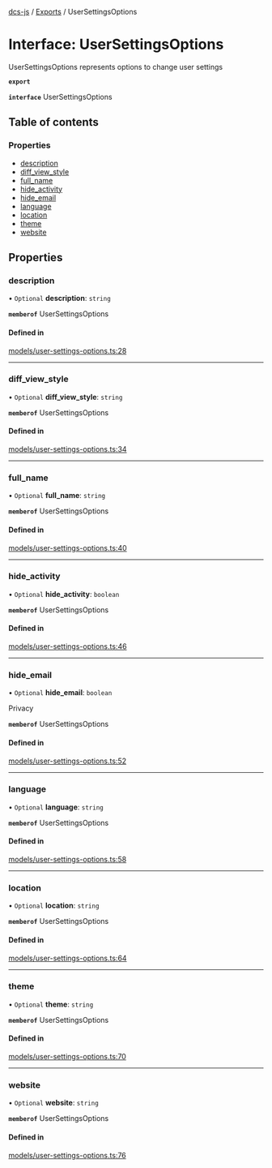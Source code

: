 [dcs-js](../README.md) / [Exports](../modules.md) / UserSettingsOptions

# Interface: UserSettingsOptions

UserSettingsOptions represents options to change user settings

**`export`**

**`interface`** UserSettingsOptions

## Table of contents

### Properties

- [description](UserSettingsOptions.md#description)
- [diff\_view\_style](UserSettingsOptions.md#diff_view_style)
- [full\_name](UserSettingsOptions.md#full_name)
- [hide\_activity](UserSettingsOptions.md#hide_activity)
- [hide\_email](UserSettingsOptions.md#hide_email)
- [language](UserSettingsOptions.md#language)
- [location](UserSettingsOptions.md#location)
- [theme](UserSettingsOptions.md#theme)
- [website](UserSettingsOptions.md#website)

## Properties

### <a id="description" name="description"></a> description

• `Optional` **description**: `string`

**`memberof`** UserSettingsOptions

#### Defined in

[models/user-settings-options.ts:28](https://github.com/unfoldingWord/dcs-js/blob/09d5a5e/models/user-settings-options.ts#L28)

___

### <a id="diff_view_style" name="diff_view_style"></a> diff\_view\_style

• `Optional` **diff\_view\_style**: `string`

**`memberof`** UserSettingsOptions

#### Defined in

[models/user-settings-options.ts:34](https://github.com/unfoldingWord/dcs-js/blob/09d5a5e/models/user-settings-options.ts#L34)

___

### <a id="full_name" name="full_name"></a> full\_name

• `Optional` **full\_name**: `string`

**`memberof`** UserSettingsOptions

#### Defined in

[models/user-settings-options.ts:40](https://github.com/unfoldingWord/dcs-js/blob/09d5a5e/models/user-settings-options.ts#L40)

___

### <a id="hide_activity" name="hide_activity"></a> hide\_activity

• `Optional` **hide\_activity**: `boolean`

**`memberof`** UserSettingsOptions

#### Defined in

[models/user-settings-options.ts:46](https://github.com/unfoldingWord/dcs-js/blob/09d5a5e/models/user-settings-options.ts#L46)

___

### <a id="hide_email" name="hide_email"></a> hide\_email

• `Optional` **hide\_email**: `boolean`

Privacy

**`memberof`** UserSettingsOptions

#### Defined in

[models/user-settings-options.ts:52](https://github.com/unfoldingWord/dcs-js/blob/09d5a5e/models/user-settings-options.ts#L52)

___

### <a id="language" name="language"></a> language

• `Optional` **language**: `string`

**`memberof`** UserSettingsOptions

#### Defined in

[models/user-settings-options.ts:58](https://github.com/unfoldingWord/dcs-js/blob/09d5a5e/models/user-settings-options.ts#L58)

___

### <a id="location" name="location"></a> location

• `Optional` **location**: `string`

**`memberof`** UserSettingsOptions

#### Defined in

[models/user-settings-options.ts:64](https://github.com/unfoldingWord/dcs-js/blob/09d5a5e/models/user-settings-options.ts#L64)

___

### <a id="theme" name="theme"></a> theme

• `Optional` **theme**: `string`

**`memberof`** UserSettingsOptions

#### Defined in

[models/user-settings-options.ts:70](https://github.com/unfoldingWord/dcs-js/blob/09d5a5e/models/user-settings-options.ts#L70)

___

### <a id="website" name="website"></a> website

• `Optional` **website**: `string`

**`memberof`** UserSettingsOptions

#### Defined in

[models/user-settings-options.ts:76](https://github.com/unfoldingWord/dcs-js/blob/09d5a5e/models/user-settings-options.ts#L76)
